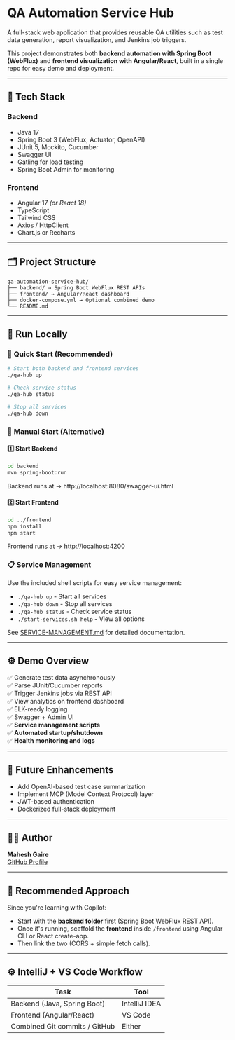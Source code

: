 # QA Automation Service Hub

A full-stack web application that provides reusable QA utilities such as test data generation, report visualization, and Jenkins job triggers.

This project demonstrates both **backend automation with Spring Boot (WebFlux)** and **frontend visualization with Angular/React**, built in a single repo for easy demo and deployment.

---

## 🧰 Tech Stack

### Backend
- Java 17  
- Spring Boot 3 (WebFlux, Actuator, OpenAPI)  
- JUnit 5, Mockito, Cucumber  
- Swagger UI  
- Gatling for load testing  
- Spring Boot Admin for monitoring  

### Frontend
- Angular 17 *(or React 18)*  
- TypeScript  
- Tailwind CSS  
- Axios / HttpClient  
- Chart.js or Recharts  

---

## 🗂️ Project Structure

```
qa-automation-service-hub/
├── backend/ → Spring Boot WebFlux REST APIs
├── frontend/ → Angular/React dashboard
├── docker-compose.yml → Optional combined demo
└── README.md
```

---

## 🧪 Run Locally

### 🚀 **Quick Start (Recommended)**
```bash
# Start both backend and frontend services
./qa-hub up

# Check service status
./qa-hub status

# Stop all services
./qa-hub down
```

### 🔧 **Manual Start (Alternative)**

#### 1️⃣ Start Backend
```bash
cd backend
mvn spring-boot:run
```
Backend runs at → http://localhost:8080/swagger-ui.html

#### 2️⃣ Start Frontend
```bash
cd ../frontend
npm install
npm start
```
Frontend runs at → http://localhost:4200

### 📋 **Service Management**
Use the included shell scripts for easy service management:
- `./qa-hub up` - Start all services
- `./qa-hub down` - Stop all services  
- `./qa-hub status` - Check service status
- `./start-services.sh help` - View all options

See [SERVICE-MANAGEMENT.md](SERVICE-MANAGEMENT.md) for detailed documentation.

---

## ⚙️ Demo Overview

✅ Generate test data asynchronously  
✅ Parse JUnit/Cucumber reports  
✅ Trigger Jenkins jobs via REST API  
✅ View analytics on frontend dashboard  
✅ ELK-ready logging  
✅ Swagger + Admin UI  
✅ **Service management scripts**  
✅ **Automated startup/shutdown**  
✅ **Health monitoring and logs**  

---

## 🚀 Future Enhancements

- Add OpenAI-based test case summarization
- Implement MCP (Model Context Protocol) layer
- JWT-based authentication
- Dockerized full-stack deployment

---

## 👨‍💻 Author

**Mahesh Gaire**  
[GitHub Profile](https://github.com/maheshgaire)

---

## 🧱 **Recommended Approach**

Since you're learning with Copilot:
- Start with the **backend folder** first (Spring Boot WebFlux REST API).  
- Once it's running, scaffold the **frontend** inside `/frontend` using Angular CLI or React create-app.  
- Then link the two (CORS + simple fetch calls).

---

## ⚙️ **IntelliJ + VS Code Workflow**

| Task | Tool |
|------|------|
| Backend (Java, Spring Boot) | IntelliJ IDEA |
| Frontend (Angular/React) | VS Code |
| Combined Git commits / GitHub | Either |